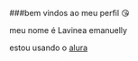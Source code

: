 ###bem vindos ao meu perfil 😘

meu nome é Lavinea emanuelly

estou usando o [alura](https://alura.com.br)
